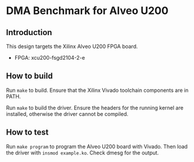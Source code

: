 # DMA Benchmark for Alveo U200

## Introduction

This design targets the Xilinx Alveo U200 FPGA board.

* FPGA: xcu200-fsgd2104-2-e

## How to build

Run `make` to build.  Ensure that the Xilinx Vivado toolchain components are in PATH.

Run `make` to build the driver.  Ensure the headers for the running kernel are installed, otherwise the driver cannot be compiled.

## How to test

Run `make program` to program the Alveo U200 board with Vivado.  Then load the driver with `insmod example.ko`.  Check dmesg for the output.
